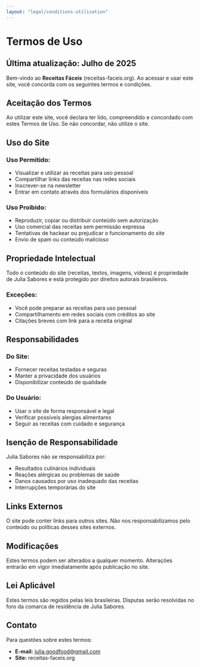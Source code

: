 ```yaml
---
layout: "legal/conditions-utilisation"
---
```


# Termos de Uso

## Última atualização: Julho de 2025

Bem-vindo ao **Receitas Fáceis** (receitas-faceis.org). Ao acessar e usar este site, você concorda com os seguintes termos e condições.

## Aceitação dos Termos

Ao utilizar este site, você declara ter lido, compreendido e concordado com estes Termos de Uso. Se não concordar, não utilize o site.

## Uso do Site

### Uso Permitido:
- Visualizar e utilizar as receitas para uso pessoal
- Compartilhar links das receitas nas redes sociais
- Inscrever-se na newsletter
- Entrar em contato através dos formulários disponíveis

### Uso Proibido:
- Reproduzir, copiar ou distribuir conteúdo sem autorização
- Uso comercial das receitas sem permissão expressa
- Tentativas de hackear ou prejudicar o funcionamento do site
- Envio de spam ou conteúdo malicioso

## Propriedade Intelectual

Todo o conteúdo do site (receitas, textos, imagens, vídeos) é propriedade de Julia Sabores e está protegido por direitos autorais brasileiros.

### Exceções:
- Você pode preparar as receitas para uso pessoal
- Compartilhamento em redes sociais com créditos ao site
- Citações breves com link para a receita original

## Responsabilidades

### Do Site:
- Fornecer receitas testadas e seguras
- Manter a privacidade dos usuários
- Disponibilizar conteúdo de qualidade

### Do Usuário:
- Usar o site de forma responsável e legal
- Verificar possíveis alergias alimentares
- Seguir as receitas com cuidado e segurança

## Isenção de Responsabilidade

Julia Sabores não se responsabiliza por:
- Resultados culinários individuais
- Reações alérgicas ou problemas de saúde
- Danos causados por uso inadequado das receitas
- Interrupções temporárias do site

## Links Externos

O site pode conter links para outros sites. Não nos responsabilizamos pelo conteúdo ou políticas desses sites externos.

## Modificações

Estes termos podem ser alterados a qualquer momento. Alterações entrarão em vigor imediatamente após publicação no site.

## Lei Aplicável

Estes termos são regidos pelas leis brasileiras. Disputas serão resolvidas no foro da comarca de residência de Julia Sabores.

## Contato

Para questões sobre estes termos:
- **E-mail:** julia.goodfood@gmail.com
- **Site:** receitas-faceis.org
